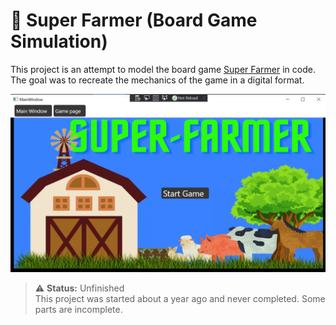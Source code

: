 # 🐑 Super Farmer (Board Game Simulation)

This project is an attempt to model the board game [Super Farmer](https://boardgamegeek.com/boardgame/17557/super-farmer) in code. The goal was to recreate the mechanics of the game in a digital format.

![Super Farmer Game](super_farmer_board.gif)


> ⚠️ **Status:** Unfinished  
> This project was started about a year ago and never completed. Some parts are incomplete.